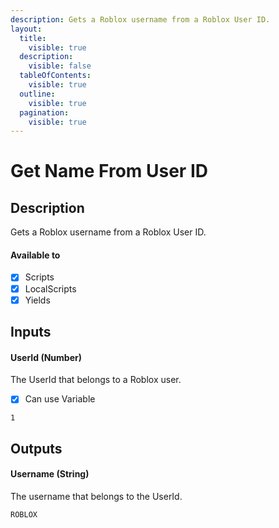 ```yaml
---
description: Gets a Roblox username from a Roblox User ID.
layout:
  title:
    visible: true
  description:
    visible: false
  tableOfContents:
    visible: true
  outline:
    visible: true
  pagination:
    visible: true
---
```


# Get Name From User ID

## Description

Gets a Roblox username from a Roblox User ID.

#### Available to

* [x] Scripts
* [x] LocalScripts
* [x] Yields

## Inputs

#### UserId (Number)

The UserId that belongs to a Roblox user.

* [x] Can use Variable

```
1
```

## Outputs

#### Username (String)

The username that belongs to the UserId.

```
ROBLOX
```
